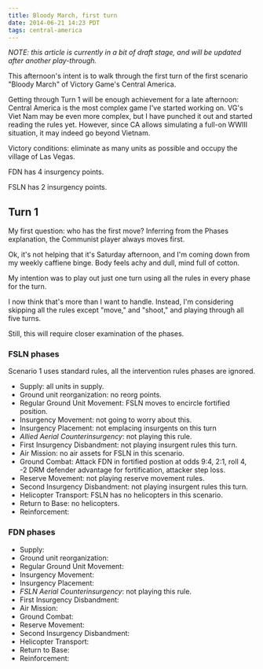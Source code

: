 ```yaml
---
title: Bloody March, first turn
date: 2014-06-21 14:23 PDT
tags: central-america
---
```


*NOTE: this article is currently in a bit of draft stage, and
will be updated after another play-through.*

This afternoon's intent is to walk through the first turn of the first
scenario "Bloody March" of Victory Game's Central America.

Getting through Turn 1 will be enough achievement for a late afternoon:
Central America is the most complex game I've started working on. VG's
Viet Nam may be even more complex, but I have punched it out and started
reading the rules yet. However, since CA allows simulating a full-on
WWIII situation, it may indeed go beyond Vietnam.

Victory conditions: eliminate as many units as possible and occupy the
village of Las Vegas.

FDN has 4 insurgency points.

FSLN has 2 insurgency points.


## Turn 1

My first question: who has the first move? Inferring from the Phases
explanation, the Communist player always moves first.

Ok, it's not helping that it's Saturday afternoon, and I'm coming down
from my weekly caffiene binge. Body feels achy and dull, mind full of
cotton.

My intention was to play out just one turn using all the rules in every
phase for the turn.

I now think that's more than I want to handle. Instead, I'm considering
skipping all the rules except "move," and "shoot," and playing through
all five turns.

Still, this will require closer examination of the phases.

### FSLN phases

Scenario 1 uses standard rules, all the intervention rules phases are
ignored.

* Supply: all units in supply.
* Ground unit reorganization: no reorg points.
* Regular Ground Unit Movement: FSLN moves to encircle fortified
  position.
* Insurgency Movement: not going to worry about this.
* Insurgency Placement: not emplacing insurgents on this turn
* *Allied Aerial Counterinsurgency*: not playing this rule.
* First Insurgency Disbandment: not playing insurgent rules this turn.
* Air Mission: no air assets for FSLN in this scenario.
* Ground Combat: Attack FDN in fortified postion at odds 9:4, 2:1, roll
  4, -2 DRM defender advantage for fortification, attacker step loss.
* Reserve Movement: not playing reserve movement rules.
* Second Insurgency Disbandment: not playing insurgent rules this turn.
* Helicopter Transport: FSLN has no helicopters in this scenario.
* Return to Base: no helicopters.
* Reinforcement:

### FDN phases

* Supply:
* Ground unit reorganization:
* Regular Ground Unit Movement:
* Insurgency Movement:
* Insurgency Placement:
* *FSLN Aerial Counterinsurgency*: not playing this rule.
* First Insurgency Disbandment:
* Air Mission:
* Ground Combat:
* Reserve Movement:
* Second Insurgency Disbandment:
* Helicopter Transport:
* Return to Base:
* Reinforcement:



